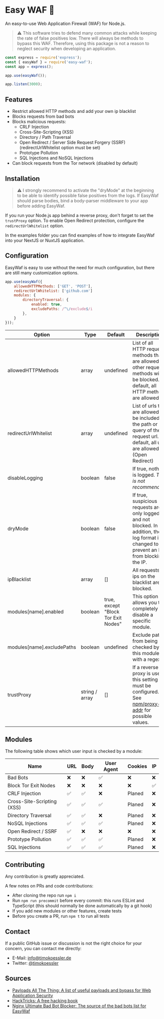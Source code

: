 # Easy WAF 🧱

An easy-to-use Web Application Firewall (WAF) for Node.js.

> ⚠️ This software tries to defend many common attacks while keeping the rate of false positives low. There will always be methods to bypass this WAF. Therefore, using this package is not a reason to neglect security when developing an application.

```javascript
const express = require('express');
const { easyWaf } = require('easy-waf');
const app = express();

app.use(easyWaf());

app.listen(3000);
```

## Features
- Restrict allowed HTTP methods and add your own ip blacklist
- Blocks requests from bad bots
- Blocks malicious requests:
  - CRLF Injection
  - Cross-Site-Scripting (XSS)
  - Directory / Path Traversal
  - Open Redirect / Server Side Request Forgery (SSRF) (redirectUrlWhitelist option must be set)
  - Prototype Pollution
  - SQL Injections and NoSQL Injections
- Can block requests from the Tor network (disabled by default)

## Installation
> ⚠️ I strongly recommend to activate the "dryMode" at the beginning to be able to identify possible false positives from the logs.
If EasyWaf should parse bodies, bind a body-parser middleware to your app before adding EasyWaf.

If you run your Node.js app behind a reverse proxy, don't forget to set the `trustProxy` option.
To enable Open Redirect protection, configure the `redirectUrlWhitelist` option.

In the examples folder you can find examples of how to integrate EasyWaf into your NextJS or NuxtJS application.

## Configuration
EasyWaf is easy to use without the need for much configuration, but there are still many customization options.
```javascript
app.use(easyWaf({
    allowedHTTPMethods: ['GET', 'POST'],
    redirectUrlWhitelist: ['github.com']
    modules: {
        directoryTraversal: {
            enabled: true,
            excludePaths: /^\/exclude$/i
        },
    }
}));
```
| Option             | Type     | Default | Description                                                                                                                                  |
| -----------------  | -------- | ------- |  ------------------------------------------------------------------------------------------------------------------------------------------- |
| allowedHTTPMethods | array    | undefined | List of all HTTP request methods that are allowed. All other request methods will be blocked. By default, all HTTP methods are allowed.      |
| redirectUrlWhitelist | array    | undefined | List of urls that are allowed to be included in the path or query of the request url. By default, all urls are allowed. (Open Redirect) |
| disableLogging     | boolean  | false   | If true, nothing is logged. *This is not recommended!*                                                                                       |
| dryMode            | boolean  | false   | If true, suspicious requests are only logged and not blocked. In addition, the log format is changed to prevent an IPS from blocking the IP. |
| ipBlacklist        | array    | []   | All requests by ips on the blacklist are blocked. |
| modules[name].enabled      | boolean | true, except "Block Tor Exit Nodes"   | This option allows you to completely disable a specific module.                                                                        |
| modules[name].excludePaths | boolean | undefined   | Exclude paths from being checked by this module with a regex.                                                                     |
| trustProxy         | string / array | [] | If a reverse proxy is used, this setting must be configured. See [npm/proxy-addr](https://www.npmjs.com/package/proxy-addr) for possible values.              |

## Modules

The following table shows which user input is checked by a module:

| Name                          | URL | Body | User Agent | Cookies | IP |
| ----------------------------- | --- | ---- | ---------- | ------- | -- |
| Bad Bots                      | ❌  | ❌  | ✅         | ❌     | ❌ |
| Block Tor Exit Nodes          | ❌  | ❌  | ❌         | ❌     | ✅ |
| CRLF Injection                | ✅  | ✅  | ❌         | Planed  | ❌ |
| Cross-Site-Scripting (XSS)    | ✅  | ✅  | ✅         | Planed  | ❌ |
| Directory Traversal           | ✅  | ✅  | ❌         | Planed  | ❌ |
| NoSQL Injections              | ✅  | ✅  | ✅         | Planed  | ❌ |
| Open Redirect / SSRF          | ✅  | ❌  | ❌         | ❌     | ❌ |
| Prototype Pollution           | ✅  | ✅  | ✅         | Planed  | ❌ |
| SQL Injections                | ✅  | ✅  | ✅         | Planed  | ❌ |

## Contributing
Any contribution is greatly appreciated.

A few notes on PRs and code contributions:
- After cloning the repo run `npm i`
- Run `npm run precommit` before every commit: this runs ESLint and TypeScript (this should normally be done automatically by a git hook)
- If you add new modules or other features, create tests
- Before you create a PR, run `npm t` to run all tests

## Contact
If a public GitHub issue or discussion is not the right choice for your concern, you can contact me directly:
- E-Mail: [info@timokoessler.de](mailto:info@timokoessler.de)
- Twitter: [@timokoessler](https://twitter.com/timokoessler)

## Sources
- [Payloads All The Thing: A list of useful payloads and bypass for Web Application Security](https://github.com/swisskyrepo/PayloadsAllTheThings)
- [HackTricks: A free hacking book](https://book.hacktricks.xyz/pentesting-web/)
- [Nginx Ultimate Bad Bot Blocker: The source of the bad bots list for EasyWaf](https://github.com/mitchellkrogza/nginx-ultimate-bad-bot-blocker)